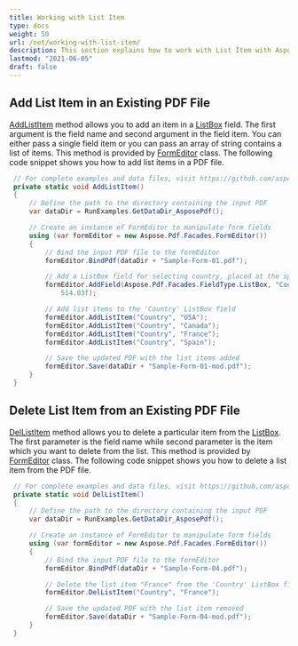 ```yaml
---
title: Working with List Item
type: docs
weight: 50
url: /net/working-with-list-item/
description: This section explains how to work with List Item with Aspose.PDF Facades using FormEditor Class.
lastmod: "2021-06-05"
draft: false
---
```

<script type="application/ld+json">
{
    "@context": "https://schema.org",
    "@type": "TechArticle",
    "headline": "Working with List Item",
    "alternativeHeadline": "Enhance PDF Forms with List Item Management",
    "abstract": "Enhance your PDF forms with the List Item feature in Aspose.PDF for .NET. Easily add or delete items from ListBox fields using the FormEditor class, allowing for dynamic and customizable user input. This functionality streamlines form management, making it simpler to tailor content to your needs",
    "author": {
        "@type": "Person",
        "name": "Anastasiia Holub",
        "givenName": "Anastasiia",
        "familyName": "Holub",
        "url": "https://www.linkedin.com/in/anastasiia-holub-750430225/"
    },
    "genre": "pdf document generation",
    "wordcount": "325",
    "proficiencyLevel": "Beginner",
    "publisher": {
        "@type": "Organization",
        "name": "Aspose.PDF for .NET",
        "url": "https://products.aspose.com/pdf",
        "logo": "https://www.aspose.cloud/templates/aspose/img/products/pdf/aspose_pdf-for-net.svg",
        "alternateName": "Aspose",
        "sameAs": [
            "https://facebook.com/aspose.pdf/",
            "https://twitter.com/asposepdf",
            "https://www.youtube.com/channel/UCmV9sEg_QWYPi6BJJs7ELOg/featured",
            "https://www.linkedin.com/company/aspose",
            "https://stackoverflow.com/questions/tagged/aspose",
            "https://aspose.quora.com/",
            "https://aspose.github.io/"
        ],
        "contactPoint": [
            {
                "@type": "ContactPoint",
                "telephone": "+1 903 306 1676",
                "contactType": "sales",
                "areaServed": "US",
                "availableLanguage": "en"
            },
            {
                "@type": "ContactPoint",
                "telephone": "+44 141 628 8900",
                "contactType": "sales",
                "areaServed": "GB",
                "availableLanguage": "en"
            },
            {
                "@type": "ContactPoint",
                "telephone": "+61 2 8006 6987",
                "contactType": "sales",
                "areaServed": "AU",
                "availableLanguage": "en"
            }
        ]
    },
    "url": "/net/working-with-list-item/",
    "mainEntityOfPage": {
        "@type": "WebPage",
        "@id": "/net/working-with-list-item/"
    },
    "dateModified": "2024-11-25",
    "description": "Aspose.PDF can perform not only simple and easy tasks but also cope with more complex goals. Check the next section for advanced users and developers."
}
</script>

## Add List Item in an Existing PDF File

[AddListItem](https://reference.aspose.com/pdf/net/aspose.pdf.facades/formeditor/methods/addlistitem) method allows you to add an item in a [ListBox](https://reference.aspose.com/pdf/net/aspose.pdf.forms/listboxfield) field. The first argument is the field name and second argument in the field item. You can either pass a single field item or you can pass an array of string contains a list of items. This method is provided by [FormEditor](https://reference.aspose.com/pdf/net/aspose.pdf.facades/formeditor) class. The following code snippet shows you how to add list items in a PDF file.

```csharp
 // For complete examples and data files, visit https://github.com/aspose-pdf/Aspose.PDF-for-.NET
 private static void AddListItem()
 {
     // Define the path to the directory containing the input PDF
     var dataDir = RunExamples.GetDataDir_AsposePdf();

     // Create an instance of FormEditor to manipulate form fields
     using (var formEditor = new Aspose.Pdf.Facades.FormEditor())
     {
         // Bind the input PDF file to the formEditor
         formEditor.BindPdf(dataDir + "Sample-Form-01.pdf");

         // Add a ListBox field for selecting country, placed at the specified coordinates on page 1
         formEditor.AddField(Aspose.Pdf.Facades.FieldType.ListBox, "Country", 1, 232.56f, 476.75f, 352.28f,
             514.03f);

         // Add list items to the 'Country' ListBox field
         formEditor.AddListItem("Country", "USA");
         formEditor.AddListItem("Country", "Canada");
         formEditor.AddListItem("Country", "France");
         formEditor.AddListItem("Country", "Spain");

         // Save the updated PDF with the list items added
         formEditor.Save(dataDir + "Sample-Form-01-mod.pdf");
     }
 }
```

## Delete List Item from an Existing PDF File

[DelListItem](https://reference.aspose.com/pdf/net/aspose.pdf.facades/formeditor/methods/dellistitem) method allows you to delete a particular item from the [ListBox](https://reference.aspose.com/pdf/net/aspose.pdf.forms/listboxfield). The first parameter is the field name while second parameter is the item which you want to delete from the list. This method is provided by [FormEditor](https://reference.aspose.com/pdf/net/aspose.pdf.facades/formeditor) class. The following code snippet shows you how to delete a list item from the PDF file.

```csharp
 // For complete examples and data files, visit https://github.com/aspose-pdf/Aspose.PDF-for-.NET
 private static void DelListItem()
 {
     // Define the path to the directory containing the input PDF
     var dataDir = RunExamples.GetDataDir_AsposePdf();

     // Create an instance of FormEditor to manipulate form fields
     using (var formEditor = new Aspose.Pdf.Facades.FormEditor())
     {
         // Bind the input PDF file to the formEditor
         formEditor.BindPdf(dataDir + "Sample-Form-04.pdf");

         // Delete the list item "France" from the 'Country' ListBox field
         formEditor.DelListItem("Country", "France");

         // Save the updated PDF with the list item removed
         formEditor.Save(dataDir + "Sample-Form-04-mod.pdf");
     }
 }
```
